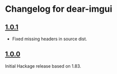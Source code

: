 # Changelog for dear-imgui

## [1.0.1]

- Fixed missing headers in source dist.

## [1.0.0]

Initial Hackage release based on 1.83.

[1.0.0]: https://github.com/haskell-game/dear-imgui.hs/tree/v1.0.0
[1.0.1]: https://github.com/haskell-game/dear-imgui.hs/tree/v1.0.1
